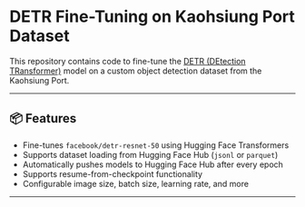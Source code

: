 # DETR Fine-Tuning on Kaohsiung Port Dataset

This repository contains code to fine-tune the [DETR (DEtection TRansformer)](https://arxiv.org/abs/2005.12872) model on a custom object detection dataset from the Kaohsiung Port.

---

## 📦 Features

- Fine-tunes `facebook/detr-resnet-50` using Hugging Face Transformers
- Supports dataset loading from Hugging Face Hub (`jsonl` or `parquet`)
- Automatically pushes models to Hugging Face Hub after every epoch
- Supports resume-from-checkpoint functionality
- Configurable image size, batch size, learning rate, and more

---



